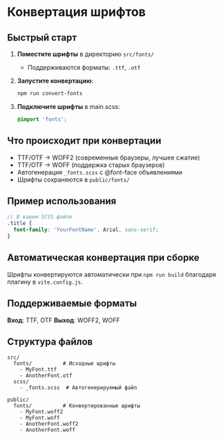 # Конвертация шрифтов

## Быстрый старт

1. **Поместите шрифты** в директорию `src/fonts/`
   - Поддерживаются форматы: `.ttf`, `.otf`

2. **Запустите конвертацию**:
   ```bash
   npm run convert-fonts
   ```

3. **Подключите шрифты** в main.scss:
   ```scss
   @import 'fonts';
   ```

## Что происходит при конвертации

- TTF/OTF → WOFF2 (современные браузеры, лучшее сжатие)
- TTF/OTF → WOFF (поддержка старых браузеров)
- Автогенерация `_fonts.scss` с @font-face объявлениями
- Шрифты сохраняются в `public/fonts/`

## Пример использования

```scss
// В вашем SCSS файле
.title {
  font-family: 'YourFontName', Arial, sans-serif;
}
```

## Автоматическая конвертация при сборке

Шрифты конвертируются автоматически при `npm run build` благодаря плагину в `vite.config.js`.

## Поддерживаемые форматы

**Вход**: TTF, OTF
**Выход**: WOFF2, WOFF

## Структура файлов

```
src/
  fonts/          # Исходные шрифты
    - MyFont.ttf
    - AnotherFont.otf
  scss/
    - _fonts.scss  # Автогенерируемый файл

public/
  fonts/          # Конвертированные шрифты
    - MyFont.woff2
    - MyFont.woff
    - AnotherFont.woff2
    - AnotherFont.woff
```
